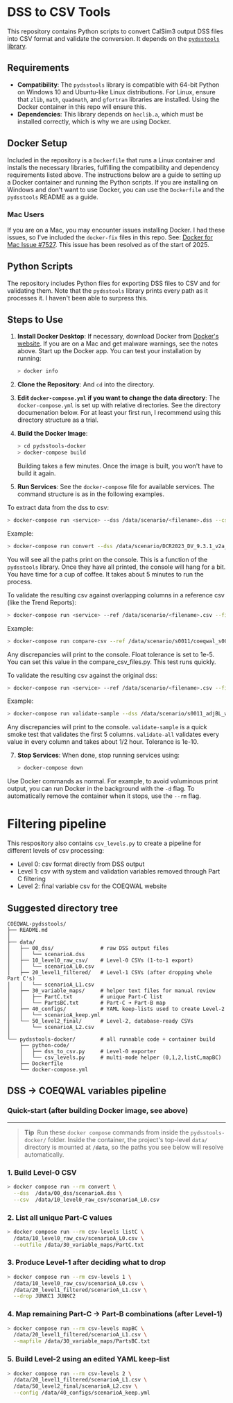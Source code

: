 # DSS to CSV Tools

This repository contains Python scripts to convert CalSim3 output DSS files into CSV format and validate the conversion. It depends on the [`pydsstools` library](https://github.com/gyanz/pydsstools).

## Requirements

- **Compatibility**: The `pydsstools` library is compatible with 64-bit Python on Windows 10 and Ubuntu-like Linux distributions. For Linux, ensure that `zlib`, `math`, `quadmath`, and `gfortran` libraries are installed. Using the Docker container in this repo will ensure this.
- **Dependencies**: This library depends on `heclib.a`, which must be installed correctly, which is why we are using Docker.

## Docker Setup

Included in the repository is a `Dockerfile` that runs a Linux container and installs the necessary libraries, fulfilling the compatibility and dependency requirements listed above. The instructions below are a guide to setting up a Docker container and running the Python scripts. If you are installing on Windows and don't want to use Docker, you can use the `Dockerfile` and the `pydsstools` README as a guide.

### Mac Users

If you are on a Mac, you may encounter issues installing Docker. I had these issues, so I've included the `docker-fix` files in this repo. See: [Docker for Mac Issue #7527](https://github.com/docker/for-mac/issues/7527). This issue has been resolved as of the start of 2025.

## Python Scripts

The repository includes Python files for exporting DSS files to CSV and for validating them. Note that the `pydsstools` library prints every path as it processes it. I haven't been able to surpress this.

## Steps to Use

1. **Install Docker Desktop**: If necessary, download Docker from [Docker's website](https://www.docker.com/). If you are on a Mac and get malware warnings, see the notes above. Start up the Docker app. You can test your installation by running:
   ```bash
   > docker info
   ```

3. **Clone the Repository**: And `cd` into the directory.

4. **Edit `docker-compose.yml` if you want to change the data directory**: The `docker-compose.yml` is set up with relative directories. See the directory documenation below. For at least your first run, I recommend using this directory structure as a trial.

5. **Build the Docker Image**:
   ```bash
   > cd pydsstools-docker
   > docker-compose build
   ```
   Building takes a few minutes. Once the image is built, you won't have to build it again.

6. **Run Services**: See the `docker-compose` file for available services. The command structure is as in the following examples.

To extract data from the dss to csv:

   ```bash
   > docker-compose run <service> --dss /data/scenario/<filename>.dss --csv /data/scenario/<filename>.csv
   ```
   Example:
   ```bash
   > docker-compose run convert --dss /data/scenario/DCR2023_DV_9.3.1_v2a_Danube_Adj_v1.8.dss --csv /data/scenario/DCR2023_DV_9.3.1_v2a_Danube_Adj_v1.8.csv
   ```
   You will see all the paths print on the console. This is a function of the `pydsstools` library. Once they have all printed, the console will hang for a bit. You have time for a cup of coffee. It takes about 5 minutes to run the process.

To validate the resulting csv against overlapping columns in a reference csv (like the Trend Reports):

   ```bash
   > docker-compose run <service> --ref /data/scenario/<filename>.csv --file /data/scenario/<filename>.csv
   ```
   Example:
   ```bash
   > docker-compose run compare-csv --ref /data/scenario/s0011/coeqwal_s0011_adjBL_wTUCP_DV_v0.0.csv --file /data/scenario/s0011/s0011_output.csv
   ```
   Any discrepancies will print to the console. Float tolerance is set to 1e-5. You can set this value in the compare_csv_files.py. This test runs quickly.

To validate the resulting csv against the original dss:

   ```bash
   > docker-compose run <service> --ref /data/scenario/<filename>.csv --file /data/scenario/<filename>.csv
   ```
   Example:
   ```bash
   > docker-compose run validate-sample --dss /data/scenario/s0011_adjBL_wTUCP/DSS/output/coeqwal_s0011_adjBL_wTUCP_DV_v0.0.dss --csv /data/scenario/s0011/s0011_output.csv
   ```
   Any discrepancies will print to the console. `validate-sample` is a quick smoke test that validates the first 5 columns. `validate-all` validates every value in every column and takes about 1/2 hour. Tolerance is 1e-10.

7. **Stop Services**: When done, stop running services using:
   ```bash
   > docker-compose down
   ```
Use Docker commands as normal. For example, to avoid voluminous print output, you can run Docker in the background with the `-d` flag. To automatically remove the container when it stops, use the `--rm` flag.

# Filtering pipeline

This respository also contains `csv_levels.py` to create a pipeline for different levels of csv processing:

- Level 0: csv format directly from DSS output
- Level 1: csv with system and validation variables removed through Part C filtering
- Level 2: final variable csv for the COEQWAL website

## Suggested directory tree

```text
COEQWAL-pydsstools/
├── README.md
│
├── data/                     
│   ├── 00_dss/               # raw DSS output files
│   │   └── scenarioA.dss
│   ├── 10_level0_raw_csv/    # Level-0 CSVs (1-to-1 export)
│   │   └── scenarioA_L0.csv
│   ├── 20_level1_filtered/   # Level-1 CSVs (after dropping whole Part C's)
│   │   └── scenarioA_L1.csv
│   ├── 30_variable_maps/     # helper text files for manual review
│   │   ├── PartC.txt         # unique Part-C list
│   │   └── PartsBC.txt       # Part-C ➜ Part-B map
│   ├── 40_configs/           # YAML keep-lists used to create Level-2
│   │   └── scenarioA_keep.yml
│   └── 50_level2_final/      # Level-2, database-ready CSVs
│       └── scenarioA_L2.csv
│
└── pydsstools-docker/        # all runnable code + container build
    ├── python-code/
    │   ├── dss_to_csv.py     # Level-0 exporter
    │   └── csv_levels.py     # multi-mode helper (0,1,2,listC,mapBC)
    ├── Dockerfile
    └── docker-compose.yml
```

## DSS → COEQWAL variables pipeline

### Quick-start (after building Docker image, see above)
----------------------------------------------------

> **Tip** Run these `docker compose` commands from inside the
> `pydsstools-docker/` folder.  Inside the container, the project's top-level
> `data/` directory is mounted at **`/data`**, so the paths you see below will
> resolve automatically.

### 1. Build Level-0 CSV
```bash
> docker compose run --rm convert \
  --dss  /data/00_dss/scenarioA.dss \
  --csv  /data/10_level0_raw_csv/scenarioA_L0.csv
```


### 2. List all unique Part-C values
```bash
> docker compose run --rm csv-levels listC \
  /data/10_level0_raw_csv/scenarioA_L0.csv \
  --outfile /data/30_variable_maps/PartC.txt
```

### 3. Produce Level-1 after deciding what to drop
```bash
> docker compose run --rm csv-levels 1 \
  /data/10_level0_raw_csv/scenarioA_L0.csv \
  /data/20_level1_filtered/scenarioA_L1.csv \
  --drop JUNKC1 JUNKC2
```

### 4. Map remaining Part-C → Part-B combinations (after Level-1)
```bash
> docker compose run --rm csv-levels mapBC \
  /data/20_level1_filtered/scenarioA_L1.csv \
  --mapfile /data/30_variable_maps/PartsBC.txt
```

### 5. Build Level-2 using an edited YAML keep-list
```bash
> docker compose run --rm csv-levels 2 \
  /data/20_level1_filtered/scenarioA_L1.csv \
  /data/50_level2_final/scenarioA_L2.csv \
  --config /data/40_configs/scenarioA_keep.yml
```
